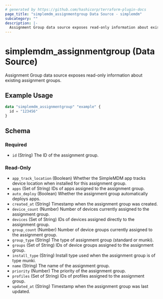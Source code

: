 ```yaml
---
# generated by https://github.com/hashicorp/terraform-plugin-docs
page_title: "simplemdm_assignmentgroup Data Source - simplemdm"
subcategory: ""
description: |-
  Assignment Group data source exposes read-only information about existing assignment groups.
---
```


# simplemdm_assignmentgroup (Data Source)

Assignment Group data source exposes read-only information about existing assignment groups.

## Example Usage

```terraform
data "simplemdm_assignmentgroup" "example" {
  id = "123456"
}
```

<!-- schema generated by tfplugindocs -->
## Schema

### Required

- `id` (String) The ID of the assignment group.

### Read-Only

- `app_track_location` (Boolean) Whether the SimpleMDM app tracks device location when installed for this assignment group.
- `apps` (Set of String) IDs of apps assigned to the assignment group.
- `auto_deploy` (Boolean) Whether the assignment group automatically deploys apps.
- `created_at` (String) Timestamp when the assignment group was created.
- `device_count` (Number) Number of devices currently assigned to the assignment group.
- `devices` (Set of String) IDs of devices assigned directly to the assignment group.
- `group_count` (Number) Number of device groups currently assigned to the assignment group.
- `group_type` (String) The type of assignment group (standard or munki).
- `groups` (Set of String) IDs of device groups assigned to the assignment group.
- `install_type` (String) Install type used when the assignment group is of type munki.
- `name` (String) The name of the assignment group.
- `priority` (Number) The priority of the assignment group.
- `profiles` (Set of String) IDs of profiles assigned to the assignment group.
- `updated_at` (String) Timestamp when the assignment group was last updated.
